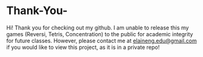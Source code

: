 # Thank-You-
Hi! Thank you for checking out my github. I am unable to release this my games (Reversi, Tetris, Concentration) to the public for academic integrity for future classes. 
However, please contact me at elaineng.edu@gmail.com if you would like to view this project, as it is in a private repo!
